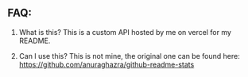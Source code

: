 ## FAQ:

1. What is this?
   This is a custom API hosted by me on vercel for my README.

2. Can I use this?
   This is not mine, the original one can be found here: https://github.com/anuraghazra/github-readme-stats
